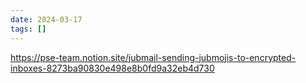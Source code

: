 ```yaml
---
date: 2024-03-17
tags: []
---
```


https://pse-team.notion.site/jubmail-sending-jubmojis-to-encrypted-inboxes-8273ba90830e498e8b0fd9a32eb4d730